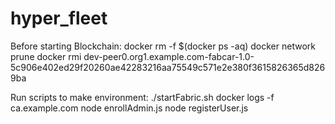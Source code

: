 # hyper_fleet

Before starting Blockchain:
docker rm -f $(docker ps -aq)
docker network prune
docker rmi dev-peer0.org1.example.com-fabcar-1.0-5c906e402ed29f20260ae42283216aa75549c571e2e380f3615826365d8269ba


  Run scripts to make environment:
  ./startFabric.sh
  docker logs -f ca.example.com
  node enrollAdmin.js
  node registerUser.js

